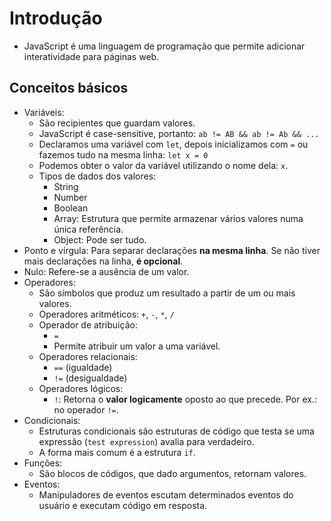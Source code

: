 # Introdução

- JavaScript é uma linguagem de programação que permite adicionar interatividade para páginas web.

## Conceitos básicos

- Variáveis:
  - São recipientes que guardam valores.
  - JavaScript é case-sensitive, portanto: `ab != AB && ab != Ab && ...`
  - Declaramos uma variável com `let`, depois inicializamos com `=` ou fazemos tudo na mesma linha: `let x = 0`
  - Podemos obter o valor da variável utilizando o nome dela: `x`.
  - Tipos de dados dos valores:
    - String
    - Number
    - Boolean
    - Array: Estrutura que permite armazenar vários valores numa única referência.
    - Object: Pode ser tudo.
- Ponto e vírgula: Para separar declarações **na mesma linha**. Se não tiver mais declarações na linha, **é opcional**.
- Nulo: Refere-se a ausência de um valor.
- Operadores:
  - São símbolos que produz um resultado a partir de um ou mais valores.
  - Operadores aritméticos: `+`, `-`, `*`, `/`
  - Operador de atribuição:
    - `=`
    - Permite atribuir um valor a uma variável.
  - Operadores relacionais:
    - `==` (igualdade)
    - `!=` (desigualdade)
  - Operadores lógicos:
    - `!`: Retorna o **valor logicamente** oposto ao que precede. Por ex.: no operador `!=`.
- Condicionais:
  - Estruturas condicionais são estruturas de código que testa se uma expressão (`test expression`) avalia para verdadeiro.
  - A forma mais comum é a estrutura `if`.
- Funções:
  - São blocos de códigos, que dado argumentos, retornam valores.
- Eventos:
  - Manipuladores de eventos escutam determinados eventos do usuário e executam código em resposta.